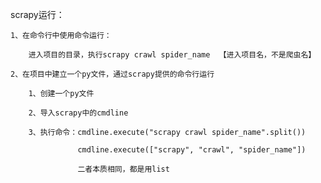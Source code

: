 ﻿
scrapy运行：

    1、在命令行中使用命令运行：

        进入项目的目录，执行scrapy crawl spider_name  【进入项目名，不是爬虫名】

    2、在项目中建立一个py文件，通过scrapy提供的命令行运行

        1、创建一个py文件

        2、导入scrapy中的cmdline

        3、执行命令：cmdline.execute("scrapy crawl spider_name".split())

                   cmdline.execute(["scrapy", "crawl", "spider_name"])

                   二者本质相同，都是用list
